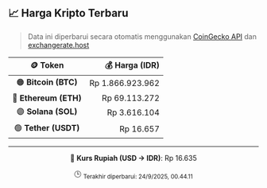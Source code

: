 

<!-- HARGA_KRIPTO -->
## 📈 Harga Kripto Terbaru

> Data ini diperbarui secara otomatis menggunakan [CoinGecko API](https://www.coingecko.com/) dan [exchangerate.host](https://exchangerate.host/)

<div align="center">

| 🪙 Token | 💰 Harga (IDR) |
|:------:|---------------:|
| 🟠 **Bitcoin (BTC)**   | Rp 1.866.923.962 |
| 🔵 **Ethereum (ETH)**  | Rp 69.113.272 |
| 🟣 **Solana (SOL)**    | Rp 3.616.104 |
| 🟢 **Tether (USDT)**   | Rp 16.657 |

---

💱 **Kurs Rupiah (USD → IDR)**: Rp 16.635

🕒 <sub>Terakhir diperbarui: 24/9/2025, 00.44.11</sub>

</div>
<!-- /HARGA_KRIPTO -->